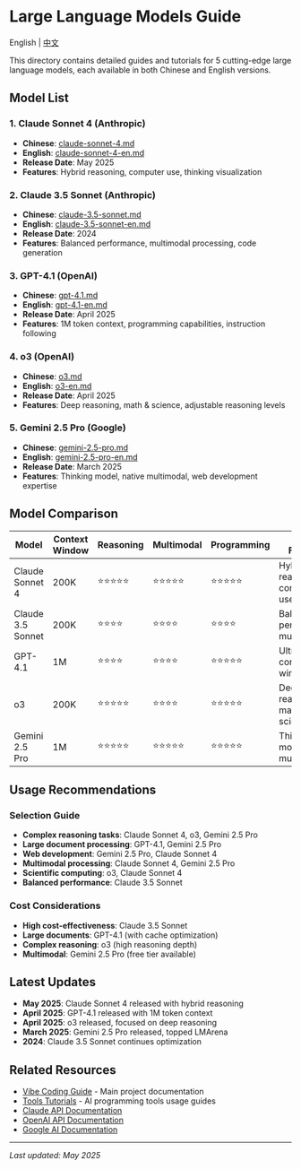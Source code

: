 # Large Language Models Guide

English | [中文](./abstract.md)

This directory contains detailed guides and tutorials for 5 cutting-edge large language models, each available in both Chinese and English versions.

## Model List

### 1. Claude Sonnet 4 (Anthropic)
- **Chinese**: [claude-sonnet-4.md](./claude-sonnet-4.md)
- **English**: [claude-sonnet-4-en.md](./claude-sonnet-4-en.md)
- **Release Date**: May 2025
- **Features**: Hybrid reasoning, computer use, thinking visualization

### 2. Claude 3.5 Sonnet (Anthropic)
- **Chinese**: [claude-3.5-sonnet.md](./claude-3.5-sonnet.md)
- **English**: [claude-3.5-sonnet-en.md](./claude-3.5-sonnet-en.md)
- **Release Date**: 2024
- **Features**: Balanced performance, multimodal processing, code generation

### 3. GPT-4.1 (OpenAI)
- **Chinese**: [gpt-4.1.md](./gpt-4.1.md)
- **English**: [gpt-4.1-en.md](./gpt-4.1-en.md)
- **Release Date**: April 2025
- **Features**: 1M token context, programming capabilities, instruction following

### 4. o3 (OpenAI)
- **Chinese**: [o3.md](./o3.md)
- **English**: [o3-en.md](./o3-en.md)
- **Release Date**: April 2025
- **Features**: Deep reasoning, math & science, adjustable reasoning levels

### 5. Gemini 2.5 Pro (Google)
- **Chinese**: [gemini-2.5-pro.md](./gemini-2.5-pro.md)
- **English**: [gemini-2.5-pro-en.md](./gemini-2.5-pro-en.md)
- **Release Date**: March 2025
- **Features**: Thinking model, native multimodal, web development expertise

## Model Comparison

| Model | Context Window | Reasoning | Multimodal | Programming | Special Features |
|-------|----------------|-----------|------------|-------------|------------------|
| Claude Sonnet 4 | 200K | ⭐⭐⭐⭐⭐ | ⭐⭐⭐⭐⭐ | ⭐⭐⭐⭐⭐ | Hybrid reasoning, computer use |
| Claude 3.5 Sonnet | 200K | ⭐⭐⭐⭐ | ⭐⭐⭐⭐ | ⭐⭐⭐⭐ | Balanced performance, multimodal |
| GPT-4.1 | 1M | ⭐⭐⭐⭐ | ⭐⭐⭐⭐ | ⭐⭐⭐⭐⭐ | Ultra-large context window |
| o3 | 200K | ⭐⭐⭐⭐⭐ | ⭐⭐⭐⭐ | ⭐⭐⭐⭐⭐ | Deep reasoning, math & science |
| Gemini 2.5 Pro | 1M | ⭐⭐⭐⭐⭐ | ⭐⭐⭐⭐⭐ | ⭐⭐⭐⭐⭐ | Thinking model, native multimodal |

## Usage Recommendations

### Selection Guide
- **Complex reasoning tasks**: Claude Sonnet 4, o3, Gemini 2.5 Pro
- **Large document processing**: GPT-4.1, Gemini 2.5 Pro
- **Web development**: Gemini 2.5 Pro, Claude Sonnet 4
- **Multimodal processing**: Claude Sonnet 4, Gemini 2.5 Pro
- **Scientific computing**: o3, Claude Sonnet 4
- **Balanced performance**: Claude 3.5 Sonnet

### Cost Considerations
- **High cost-effectiveness**: Claude 3.5 Sonnet
- **Large documents**: GPT-4.1 (with cache optimization)
- **Complex reasoning**: o3 (high reasoning depth)
- **Multimodal**: Gemini 2.5 Pro (free tier available)

## Latest Updates

- **May 2025**: Claude Sonnet 4 released with hybrid reasoning
- **April 2025**: GPT-4.1 released with 1M token context
- **April 2025**: o3 released, focused on deep reasoning
- **March 2025**: Gemini 2.5 Pro released, topped LMArena
- **2024**: Claude 3.5 Sonnet continues optimization

## Related Resources

- [Vibe Coding Guide](../README.md) - Main project documentation
- [Tools Tutorials](../tools/) - AI programming tools usage guides
- [Claude API Documentation](https://docs.anthropic.com/)
- [OpenAI API Documentation](https://platform.openai.com/docs)
- [Google AI Documentation](https://ai.google.dev/)

---

*Last updated: May 2025* 